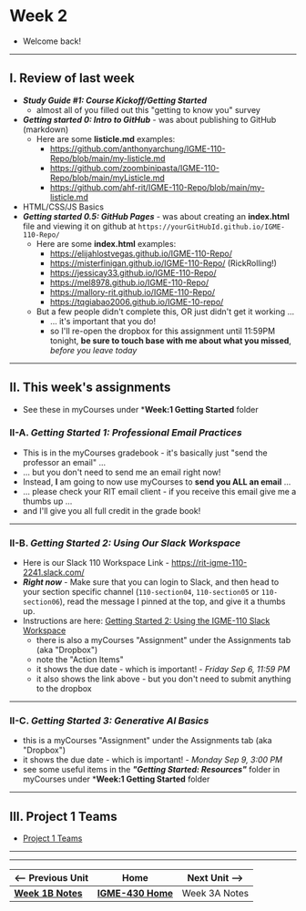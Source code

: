 # Week 2

- Welcome back!

---
  
## I. Review of last week

- ***Study Guide #1: Course Kickoff/Getting Started***
  - almost all of you filled out this "getting to know you" survey
- ***Getting started 0: Intro to GitHub*** - was about publishing to GitHub (markdown)
  - Here are some **listicle.md** examples:
    - https://github.com/anthonyarchung/IGME-110-Repo/blob/main/my-listicle.md
    - https://github.com/zoombinipasta/IGME-110-Repo/blob/main/myListicle.md
    - https://github.com/ahf-rit/IGME-110-Repo/blob/main/my-listicle.md
- HTML/CSS/JS Basics
- ***Getting started 0.5: GitHub Pages*** - was about creating an **index.html** file and viewing it on github at `https://yourGitHubId.github.io/IGME-110-Repo/`
  - Here are some **index.html** examples:
    - https://elijahlostvegas.github.io/IGME-110-Repo/
    - https://misterfinigan.github.io/IGME-110-Repo/ (RickRolling!)
    - https://jessicay33.github.io/IGME-110-Repo/
    - https://mel8978.github.io/IGME-110-Repo/
    - https://mallory-rit.github.io/IGME-110-Repo/
    - https://tqgiabao2006.github.io/IGME-10-repo/
  - But a few people didn't complete this, OR just didn't get it working ...
    - ... it's important that you do!
    - so I'll re-open the dropbox for this assignment until 11:59PM tonight, **be sure to touch base with me about what you missed**, *before you leave today*
 
---

## II. This week's assignments

- See these in myCourses under ***Week:1 Getting Started** folder

### II-A. *Getting Started 1: Professional Email Practices*
- This is in the myCourses gradebook - it's basically just "send the professor an email" ...
- ... but you don't need to send me an email right now!
- Instead, **I** am going to now use myCourses to **send you ALL an email** ...
- ... please check your RIT email client - if you receive this email give me a thumbs up ...
- and I'll give you all full credit in the grade book!

---

### II-B. *Getting Started 2: Using Our Slack Workspace*
- Here is our Slack 110 Workspace Link - https://rit-igme-110-2241.slack.com/
- ***Right now*** - Make sure that you can login to Slack, and then head to your section specific channel (`110-section04`, `110-section05` or `110-section06`), read the message I pinned at the top, and give it a thumbs up.
- Instructions are here: [Getting Started 2: Using the IGME-110 Slack Workspace](https://docs.google.com/document/d/1wt2ca7RM6IAuVanypWYKVB4M_W37be1hmwk_YltMHs0/edit?pli=1#heading=h.gjdgxs)
  - there is also a myCourses "Assignment" under the Assignments tab (aka "Dropbox")
  - note the "Action Items"
  - it shows the due date - which is important!  - *Friday Sep 6, 11:59 PM*
  - it also shows the link above - but you don't need to submit anything to the dropbox

---

### II-C. *Getting Started 3: Generative AI Basics*
  - this is a myCourses "Assignment" under the Assignments tab (aka "Dropbox")
  - it shows the due date - which is important!  - *Monday Sep 9, 3:00 PM*
  - see some useful items in the ***"Getting Started: Resources"*** folder in myCourses under ***Week:1 Getting Started** folder

---

## III. Project 1 Teams

- [Project 1 Teams](../documents/p1-teams.md)


---
---

| <-- Previous Unit | Home | Next Unit -->
| --- | --- | --- 
|  [**Week 1B Notes**](1B.md)  |  [**IGME-430 Home**](../) | Week 3A Notes
